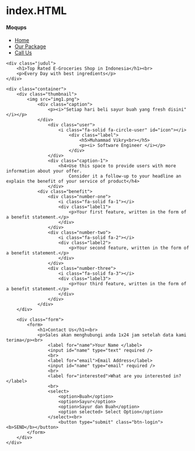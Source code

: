 # index.HTML
<!DOCTYPE html>
<html lang="en">
<head>
    <meta charset="UTF-8">
    <meta http-equiv="X-UA-Compatible" content="IE=edge">
    <meta name="viewport" content="width=device-width, initial-scale=1.0">
    <title>Website Design</title>
    <link rel="stylesheet" href="tugasstyle.css">
<link rel="stylesheet" href="https://cdnjs.cloudflare.com/ajax/libs/font-awesome/6.4.0/css/all.min.css" integrity="sha512-iecdLmaskl7CVkqkXNQ/ZH/XLlvWZOJyj7Yy7tcenmpD1ypASozpmT/E0iPtmFIB46ZmdtAc9eNBvH0H/ZpiBw==" crossorigin="anonymous" referrerpolicy="no-referrer" />    

</head>
<body>
    <nav>
        <div class="logo">
            <h4> Moqups </h4>
        </div>
            <ul>
                <li><a href="">Home</a></li>
                <li><a href="">Our Package</a></li>
                <li><a href="">Call Us</a></li>
            </ul>     
    </nav>

    <div class="judul">
        <h1>Top Rated E-Groceries Shop in Indonesia</h1><br>
        <p>Every Day with best ingredients</p>
    </div>
    
    <div class="container">
        <div class="thumbnail">
            <img src="img1.png">
                <div class="caption">
                    <p><i>"Setiap hari beli sayur buah yang fresh disini"</i></p>
                </div>
                    <div class="user">
                        <i class="fa-solid fa-circle-user" id="icon"></i>
                            <div class="label">
                                <h5>Muhammad Vikry<br></h5>
                                <p><i> Software Engineer </i></p>
                            </div>
                    </div>
                    <div class="caption-1">
                        <h4>Use this space to provide users with more information about your offer. 
                            Consider it a follow-up to your headline an explain the benefit of your service of product</h4>
                    </div>
                <div class="benefit">
                    <div class="number-one">
                        <i class="fa-solid fa-1"></i>
                        <div class="label1">
                            <p>Your first feature, written in the form of a benefit statement.</p>
                        </div>
                    </div>
                    <div class="number-two">
                        <i class="fa-solid fa-2"></i>
                        <div class="label2">
                            <p>Your second feature, written in the form of a benefit statement.</p>
                        </div>
                    </div>
                    <div class="number-three">
                        <i class="fa-solid fa-3"></i>
                        <div class="label3">
                            <p>Your third feature, written in the form of a benefit statement.</p>
                        </div>
                    </div>
                </div>
        </div>
               
        <div class="form">
            <form>
                <h1>Contact Us</h1><br>
                <p>Sales akan menghubungi anda 1x24 jam setelah data kami terima</p><br>
                    <label for="name">Your Name </label>
                    <input id="name" type="text" required />
                    <br>
                    <label for="email">Email Address</label>
                    <input id="name" type="email" required />
                    <br>
                    <label for="interested">What are you interested in? </label>
                    <br>
                    <select>
                        <option>Buah</option>
                        <option>Sayur</option>
                        <option>Sayur dan Buah</option>
                        <option selected> Select Option</option>
                    </select><br>
                        <button type="submit" class="btn-login"><b>SEND</b></button>
            </form>
        </div> 
    </div>
                        
             
</body>
</html>
